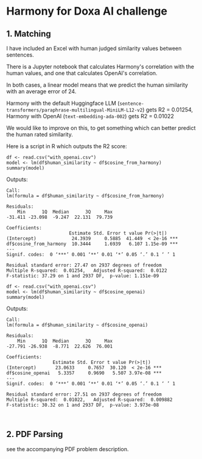 # Harmony for Doxa AI challenge

## 1. Matching

I have included an Excel with human judged similarity values between sentences.

There is a Jupyter notebook that calculates Harmony's correlation with the human values, and one that calculates OpenAI's correlation.

In both cases, a linear model means that we predict the human similarity with an average error of 24.

Harmony with the default Huggingface LLM (`sentence-transformers/paraphrase-multilingual-MiniLM-L12-v2`) gets R2 = 0.01254, Harmony with OpenAI (`text-embedding-ada-002`) gets R2 = 0.01022

We would like to improve on this, to get something which can better predict the human rated similarity.

Here is a script in R which outputs the R2 score:

```
df <- read.csv("with_openai.csv")
model <- lm(df$human_similarity ~ df$cosine_from_harmony)
summary(model)
```

Outputs:

```
Call:
lm(formula = df$human_similarity ~ df$cosine_from_harmony)

Residuals:
    Min      1Q  Median      3Q     Max 
-31.411 -23.098  -9.247  22.131  79.739 

Coefficients:
                       Estimate Std. Error t value Pr(>|t|)    
(Intercept)             24.3939     0.5885  41.449  < 2e-16 ***
df$cosine_from_harmony  10.3444     1.6939   6.107 1.15e-09 ***
---
Signif. codes:  0 ‘***’ 0.001 ‘**’ 0.01 ‘*’ 0.05 ‘.’ 0.1 ‘ ’ 1

Residual standard error: 27.47 on 2937 degrees of freedom
Multiple R-squared:  0.01254,	Adjusted R-squared:  0.0122 
F-statistic: 37.29 on 1 and 2937 DF,  p-value: 1.151e-09

```


```
df <- read.csv("with_openai.csv")
model <- lm(df$human_similarity ~ df$cosine_openai)
summary(model)
```

Outputs:

```
Call:
lm(formula = df$human_similarity ~ df$cosine_openai)

Residuals:
    Min      1Q  Median      3Q     Max 
-27.791 -26.938  -8.771  22.626  76.001 

Coefficients:
                 Estimate Std. Error t value Pr(>|t|)    
(Intercept)       23.0633     0.7657  30.120  < 2e-16 ***
df$cosine_openai   5.3357     0.9690   5.507 3.97e-08 ***
---
Signif. codes:  0 ‘***’ 0.001 ‘**’ 0.01 ‘*’ 0.05 ‘.’ 0.1 ‘ ’ 1

Residual standard error: 27.51 on 2937 degrees of freedom
Multiple R-squared:  0.01022,	Adjusted R-squared:  0.009882 
F-statistic: 30.32 on 1 and 2937 DF,  p-value: 3.973e-08



```


## 2. PDF Parsing

see the accompanying PDF problem description.
